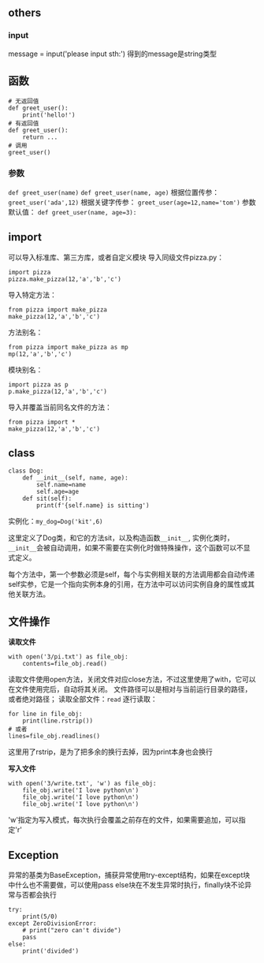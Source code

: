 ## others
### input
message = input('please input sth:')
得到的message是string类型

## 函数
```
# 无返回值
def greet_user():
    print('hello!')
# 有返回值
def greet_user():
    return ...
# 调用
greet_user()
```

### 参数
`def greet_user(name)`
`def greet_user(name, age)`
根据位置传参：
`greet_user('ada',12)`
根据关键字传参：
`greet_user(age=12,name='tom')`
参数默认值：
`def greet_user(name, age=3):`

## import
可以导入标准库、第三方库，或者自定义模块
导入同级文件pizza.py：
```
import pizza
pizza.make_pizza(12,'a','b','c')
```
导入特定方法：
```
from pizza import make_pizza
make_pizza(12,'a','b','c')
```
方法别名：
```
from pizza import make_pizza as mp
mp(12,'a','b','c')
```
模块别名：
```
import pizza as p
p.make_pizza(12,'a','b','c')
```
导入并覆盖当前同名文件的方法：
```
from pizza import *
make_pizza(12,'a','b','c') 
```

## class
```
class Dog:
    def __init__(self, name, age):
        self.name=name
        self.age=age
    def sit(self):
        print(f'{self.name} is sitting')
```
实例化：`my_dog=Dog('kit',6)`

这里定义了Dog类，和它的方法sit，以及构造函数`__init__`, 实例化类时，`__init__`会被自动调用，如果不需要在实例化时做特殊操作，这个函数可以不显式定义。

每个方法中，第一个参数必须是self，每个与实例相关联的方法调用都会自动传递self实参，它是一个指向实例本身的引用，在方法中可以访问实例自身的属性或其他关联方法。

## 文件操作
**读取文件**
```
with open('3/pi.txt') as file_obj:
    contents=file_obj.read()
```
读取文件使用open方法，关闭文件对应close方法，不过这里使用了with，它可以在文件使用完后，自动将其关闭。
文件路径可以是相对与当前运行目录的路径，或者绝对路径；
读取全部文件：`read`
逐行读取：
```
for line in file_obj:
    print(line.rstrip())
# 或者
lines=file_obj.readlines()
```
这里用了rstrip，是为了把多余的换行去掉，因为print本身也会换行

**写入文件**
```
with open('3/write.txt', 'w') as file_obj:
    file_obj.write('I love python\n')
    file_obj.write('I love python\n')
    file_obj.write('I love python\n')
```
'w'指定为写入模式，每次执行会覆盖之前存在的文件，如果需要追加，可以指定'r'

## Exception
异常的基类为BaseException，捕获异常使用try-except结构，如果在except块中什么也不需要做，可以使用pass
else块在不发生异常时执行，finally块不论异常与否都会执行
```
try:
    print(5/0)
except ZeroDivisionError:
    # print("zero can't divide")
    pass
else:
    print('divided')
```








